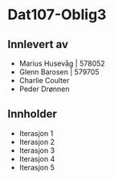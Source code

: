 # Dat107-Oblig3

## Innlevert av
- Marius Husevåg | 578052
- Glenn Barosen | 579705
- Charlie Coulter
- Peder Drønnen

## Innholder
- Iterasjon 1
- Iterasjon 2
- Iterasjon 3
- Iterasjon 4
- Iterasjon 5